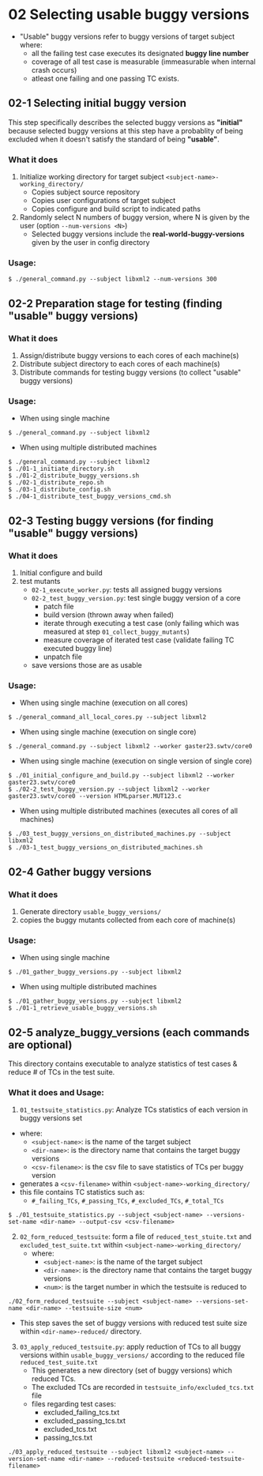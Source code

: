 # 02 Selecting usable buggy versions
* "Usable" buggy versions refer to buggy versions of target subject where:
    * all the failing test case executes its designated **buggy line number**
    * coverage of all test case is measurable (immeasurable when internal crash occurs)
    * atleast one failing and one passing TC exists.


## 02-1 Selecting initial buggy version
This step specifically describes the selected buggy versions as **"initial"** because selected buggy versions at this step have a probablity of being excluded when it doesn't satisfy the standard of being **"usable"**.

### What it does
1. Initialize working directory for target subject ``<subject-name>-working_directory/``
    * Copies subject source repository
    * Copies user configurations of target subject
    * Copies configure and build script to indicated paths
2. Randomly select N numbers of buggy version, where N is given by the user (option ``--num-versions <N>``)
    * Selected buggy versions include the **real-world-buggy-versions** given by the user in config directory

### Usage:
```
$ ./general_command.py --subject libxml2 --num-versions 300
```

## 02-2 Preparation stage for testing (finding "usable" buggy versions)

### What it does
1. Assign/distribute buggy versions to each cores of each machine(s)
2. Distribute subject directory to each cores of each machine(s)
3. Distribute commands for testing buggy versions (to collect "usable" buggy versions)

### Usage:
* When using single machine
```
$ ./general_command.py --subject libxml2
```

* When using multiple distributed machines
```
$ ./general_command.py --subject libxml2
$ ./01-1_initiate_directory.sh
$ ./01-2_distribute_buggy_versions.sh
$ ./02-1_distribute_repo.sh
$ ./03-1_distribute_config.sh
$ ./04-1_distribute_test_buggy_versions_cmd.sh
```


## 02-3 Testing buggy versions (for finding "usable" buggy versions)

### What it does
1. Initial configure and build
2. test mutants
    * ``02-1_execute_worker.py``: tests all assigned buggy versions
    * ``02-2_test_buggy_version.py``: test single buggy version of a core
        * patch file
        * build version (thrown away when failed)
        * iterate through executing a test case (only failing which was measured at step ``01_collect_buggy_mutants``)
        * measure coverage of iterated test case (validate failing TC executed buggy line)
        * unpatch file
    * save versions those are as usable

### Usage:
* When using single machine (execution on all cores)
```
$ ./general_command_all_local_cores.py --subject libxml2
```

* When using single machine (execution on single core)
```
$ ./general_command.py --subject libxml2 --worker gaster23.swtv/core0
```

* When using single machine (execution on single version of single core)
```
$ ./01_initial_configure_and_build.py --subject libxml2 --worker gaster23.swtv/core0
$ ./02-2_test_buggy_version.py --subject libxml2 --worker gaster23.swtv/core0 --version HTMLparser.MUT123.c
```

* When using multiple distributed machines (executes all cores of all machines)
```
$ ./03_test_buggy_versions_on_distributed_machines.py --subject libxml2
$ ./03-1_test_buggy_versions_on_distributed_machines.sh
```


## 02-4 Gather buggy versions

### What it does
1. Generate directory ``usable_buggy_versions/``
2. copies the buggy mutants collected from each core of machine(s)

### Usage:
* When using single machine
```
$ ./01_gather_buggy_versions.py --subject libxml2
```

* When using multiple distributed machines
```
$ ./01_gather_buggy_versions.py --subject libxml2
$ ./01-1_retrieve_usable_buggy_versions.sh
```


## 02-5 analyze_buggy_versions (each commands are optional)
This directory contains executable to analyze statistics of test cases & reduce # of TCs in the test suite.

### What it does and Usage:
1. ``01_testsuite_statistics.py``: Analyze TCs statistics of each version in buggy versions set
* where:
    * ``<subject-name>``: is the name of the target subject
    * ``<dir-name>``: is the directory name that contains the target buggy versions
    * ``<csv-filename>``: is the csv file to save statistics of TCs per buggy version
* generates a ``<csv-filename>`` within ``<subject-name>-working_directory/``
* this file contains TC statistics such as:
    * ``#_failing_TCs``, ``#_passing_TCs``, ``#_excluded_TCs``, ``#_total_TCs``
```
$ ./01_testsuite_statistics.py --subject <subject-name> --versions-set-name <dir-name> --output-csv <csv-filename>
```

2. ``02_form_reduced_testsuite``: form a file of ``reduced_test_stuite.txt`` and ``excluded_test_suite.txt`` within ``<subject-name>-working_directory/``
    * where:
        * ``<subject-name>``: is the name of the target subject
        * ``<dir-name>``: is the directory name that contains the target buggy versions
        * ``<num>``: is the target number in which the testsuite is reduced to
```
./02_form_reduced_testsuite --subject <subject-name> --versions-set-name <dir-name> --testsuite-size <num>
```



* This step saves the set of buggy versions with reduced test suite size within ``<dir-name>-reduced/`` directory.

3. ``03_apply_reduced_testsuite.py``: apply reduction of TCs to all buggy versions within ``usable_buggy_versions/`` according to the reduced file ``reduced_test_suite.txt``
    * This generates a new directory (set of buggy versions) which reduced TCs.
    * The excluded TCs are recorded in ``testsuite_info/excluded_tcs.txt`` file
    * files regarding test cases:
        * excluded_failing_tcs.txt
        * excluded_passing_tcs.txt
        * excluded_tcs.txt
        * passing_tcs.txt
```
./03_apply_reduced_testsuite --subject libxml2 <subject-name> --version-set-name <dir-name> --reduced-testsuite <reduced-testsuite-filename>
```
